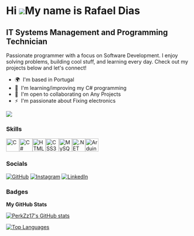 Hi ![](https://user-images.githubusercontent.com/18350557/176309783-0785949b-9127-417c-8b55-ab5a4333674e.gif)My name is Rafael Dias
===================================================================================================================================

IT Systems Management and Programming Technician
------------------------------------------------

Passionate programmer with a focus on Software Development. I enjoy solving problems, building cool stuff, and learning every day. Check out my projects below and let's connect!

* 🌍  I'm based in Portugal
* 🧠  I'm learning/improving my C# programming
* 🤝  I'm open to collaborating on Any Projects
* ⚡  I'm passionate about Fixing electronics

<a href="https://www.github.com/PerkZz17" target="_blank" rel="noreferrer"><img
src="https://img.shields.io/github/followers/PerkZz17?logo=github&style=for-the-badge&color=a855f7&labelColor=27272a" /></a>

### Skills


<p align="left">
<a href="https://docs.microsoft.com/en-us/cpp/?view=msvc-170" target="_blank" rel="noreferrer"><img src="https://raw.githubusercontent.com/danielcranney/readme-generator/main/public/icons/skills/c-colored.svg" width="36" height="36" alt="C" /></a><a href="https://docs.microsoft.com/en-us/dotnet/csharp/" target="_blank" rel="noreferrer"><img src="https://raw.githubusercontent.com/danielcranney/readme-generator/main/public/icons/skills/csharp-colored.svg" width="36" height="36" alt="C#" /></a><a href="https://developer.mozilla.org/en-US/docs/Glossary/HTML5" target="_blank" rel="noreferrer"><img src="https://raw.githubusercontent.com/danielcranney/readme-generator/main/public/icons/skills/html5-colored.svg" width="36" height="36" alt="HTML5" /></a><a href="https://www.w3.org/TR/CSS/#css" target="_blank" rel="noreferrer"><img src="https://raw.githubusercontent.com/danielcranney/readme-generator/main/public/icons/skills/css3-colored.svg" width="36" height="36" alt="CSS3" /></a><a href="https://www.mysql.com/" target="_blank" rel="noreferrer"><img src="https://raw.githubusercontent.com/danielcranney/readme-generator/main/public/icons/skills/mysql-colored.svg" width="36" height="36" alt="MySQL" /></a><a href="https://dotnet.microsoft.com/en-us/" target="_blank" rel="noreferrer"><img src="https://raw.githubusercontent.com/danielcranney/readme-generator/main/public/icons/skills/dot-net-colored.svg" width="36" height="36" alt=".NET" /></a><a href="https://store.arduino.cc/?gclid=Cj0KCQjw2eilBhCCARIsAG0Pf8uueBifykWcsSS4LPESeGQfxGVKJYnzV7bz471XfknQJy_1VINVWM8aAkLtEALw_wcB" target="_blank" rel="noreferrer"><img src="https://raw.githubusercontent.com/danielcranney/readme-generator/main/public/icons/skills/arduino-colored.svg" width="36" height="36" alt="Arduino" /></a></a>
</p>


### Socials

[![GitHub](https://img.shields.io/badge/GitHub-PerkZz17-%23181717?style=for-the-badge&logo=github)](https://www.github.com/PerkZz17)
[![Instagram](https://img.shields.io/badge/Instagram-rafaeldias__17-%23E4405F?style=for-the-badge&logo=instagram&logoColor=white)](http://www.instagram.com/rafaeldias_17)
[![LinkedIn](https://img.shields.io/badge/LinkedIn-Rafael%20Dias-%230077B5?style=for-the-badge&logo=linkedin)](https://www.linkedin.com/in/rafael-dias-00a116224/?locale=en_US)

### Badges

<b>My GitHub Stats</b>

<a href="http://www.github.com/PerkZz17"><img src="https://github-readme-stats.vercel.app/api?username=PerkZz17&show_icons=true&hide=&count_private=true&title_color=a855f7&text_color=facc15&icon_color=a855f7&bg_color=27272a&hide_border=true&show_icons=true" alt="PerkZz17's GitHub stats" /></a>

<a href="https://github.com/PerkZz17" align="left"><img src="https://github-readme-stats.vercel.app/api/top-langs/?username=PerkZz17&langs_count=10&title_color=a855f7&text_color=facc15&icon_color=a855f7&bg_color=27272a&hide_border=true&locale=en&custom_title=Top%20%Languages" alt="Top Languages" /></a>
